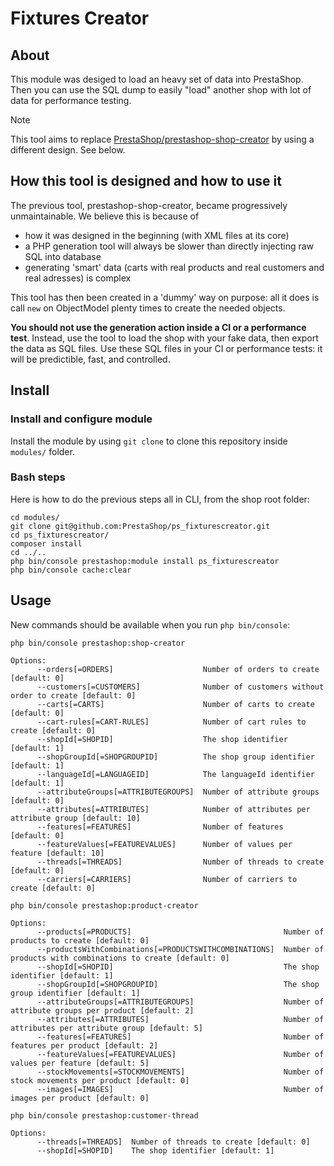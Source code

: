 # Fixtures Creator

## About

This module was desiged to load an heavy set of data into PrestaShop. Then you can use the SQL dump to easily "load" another shop with lot of data for performance testing.

> [!NOTE]
> This tool aims to replace [PrestaShop/prestashop-shop-creator](https://github.com/PrestaShop/prestashop-shop-creator) by using a different design. See below.

## How this tool is designed and how to use it

The previous tool, prestashop-shop-creator, became progressively unmaintainable. We believe this is because of
- how it was designed in the beginning (with XML files at its core)
- a PHP generation tool will always be slower than directly injecting raw SQL into database
- generating 'smart' data (carts with real products and real customers and real adresses) is complex

This tool has then been created in a 'dummy' way on purpose: all it does is call `new` on ObjectModel plenty times to create the needed objects.

**You should not use the generation action inside a CI or a performance test**. Instead, use the tool to load the shop with your fake data, then export the data as SQL files. Use these SQL files in your CI or performance tests: it will be predictible, fast, and controlled.

## Install

### Install and configure module

Install the module by using `git clone` to clone this repository inside `modules/` folder.

### Bash steps

Here is how to do the previous steps all in CLI, from the shop root folder:

```
cd modules/
git clone git@github.com:PrestaShop/ps_fixturescreator.git 
cd ps_fixturescreator/
composer install
cd ../..
php bin/console prestashop:module install ps_fixturescreator
php bin/console cache:clear
```

## Usage

New commands should be available when you run `php bin/console`:

```
php bin/console prestashop:shop-creator

Options:
      --orders[=ORDERS]                    Number of orders to create [default: 0]
      --customers[=CUSTOMERS]              Number of customers without order to create [default: 0]
      --carts[=CARTS]                      Number of carts to create [default: 0]
      --cart-rules[=CART-RULES]            Number of cart rules to create [default: 0]
      --shopId[=SHOPID]                    The shop identifier [default: 1]
      --shopGroupId[=SHOPGROUPID]          The shop group identifier [default: 1]
      --languageId[=LANGUAGEID]            The languageId identifier [default: 1]
      --attributeGroups[=ATTRIBUTEGROUPS]  Number of attribute groups [default: 0]
      --attributes[=ATTRIBUTES]            Number of attributes per attribute group [default: 10]
      --features[=FEATURES]                Number of features [default: 0]
      --featureValues[=FEATUREVALUES]      Number of values per feature [default: 10]
      --threads[=THREADS]                  Number of threads to create [default: 0]
      --carriers[=CARRIERS]                Number of carriers to create [default: 0]
```

```
php bin/console prestashop:product-creator

Options:
      --products[=PRODUCTS]                                  Number of products to create [default: 0]
      --productsWithCombinations[=PRODUCTSWITHCOMBINATIONS]  Number of products with combinations to create [default: 0]
      --shopId[=SHOPID]                                      The shop identifier [default: 1]
      --shopGroupId[=SHOPGROUPID]                            The shop group identifier [default: 1]
      --attributeGroups[=ATTRIBUTEGROUPS]                    Number of attribute groups per product [default: 2]
      --attributes[=ATTRIBUTES]                              Number of attributes per attribute group [default: 5]
      --features[=FEATURES]                                  Number of features per product [default: 2]
      --featureValues[=FEATUREVALUES]                        Number of values per feature [default: 5]
      --stockMovements[=STOCKMOVEMENTS]                      Number of stock movements per product [default: 0]
      --images[=IMAGES]                                      Number of images per product [default: 0]
```

```
php bin/console prestashop:customer-thread

Options:
      --threads[=THREADS]  Number of threads to create [default: 0]
      --shopId[=SHOPID]    The shop identifier [default: 1]
```
